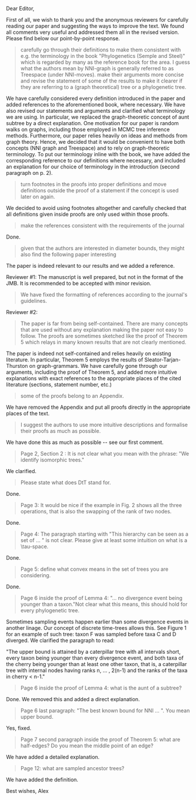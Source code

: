 Dear Editor,

First of all, we wish to thank you and the anonymous reviewers for carefully reading our paper and suggesting the ways to improve the text.
We found all comments very useful and addressed them all in the revised version.
Please find below our point-by-point response.


> carefully go through their definitions to make them consistent with e.g. the terminology in the book "Phylogenetics (Semple and Steel)" which is regarded by many as the reference book for the area. I guess what the authors mean by NNI-graph is generally referred to as Treespace (under NNI-moves).
> make their arguments more concise and revise the statement of some of the results to make it clearer if they are referring to a (graph theoretical) tree or a phylogenetic tree.

We have carefully considered every definition introduced in the paper and added references to the aforementioned book, where necessary.
We have also revised our statements and arguments and clarified what terminology we are using.
In particular, we replaced the graph-theoretic concept of aunt subtree by a direct explanation.
One motivation for our paper is random walks on graphs, including those employed in MCMC tree inference methods.
Furthermore, our paper relies heavily on ideas and methods from graph theory.
Hence, we decided that it would be convenient to have both concepts (NNI graph and Treespace) and to rely on graph-theoretic terminology.
To put our terminology inline with the book, we have added the corresponding reference to our definitions where necessary, and included an explanation for our choice of terminology in the introduction (second paragraph on p. 2).

> turn footnotes in the proofs into proper definitions and move definitions outside the proof of a statement if the concept is used later on again.

We decided to avoid using footnotes altogether and carefully checked that all definitions given inside proofs are only used within those proofs.

> make the references consistent with the requirements of the journal

Done.

> given that the authors are interested in diameter bounds, they might also find the following paper interesting

The paper is indeed relevant to our results and we added a reference.


Reviewer #1:
The manuscript is well prepared, but not in the format of the JMB. It is recommended to be accepted with minor revision.

> We have fixed the formatting of references according to the journal's guidelines.


Reviewer #2:

> The paper is far from being self-contained. There are many concepts that are used without any explanation making the paper not easy to follow. The proofs are sometimes sketched like the proof of Theorem 5 which relays in many known results that are not clearly mentioned.

The paper is indeed not self-contained and relies heavily on existing literature.
In particular, Theorem 5 employs the results of Sleator-Tarjan-Thurston on graph-grammars.
We have carefully gone through our arguments, including the proof of Theorem 5, and added more intuitive explanations with exact references to the appropriate places of the cited literature (sections, statement number, etc.)

> some of the proofs belong to an Appendix.

We have removed the Appendix and put all proofs directly in the appropriate places of the text.

> I suggest the authors to use more intuitive descriptions and formalise their proofs as much as possible.

We have done this as much as possible -- see our first comment.

> Page 2, Section 2 :  It is not clear what you mean with the phrase:  "We identify isomorphic trees."

We clarified.

> Please state what does DtT stand for.

Done.

> Page 3: It would be nice if the example in Fig. 2 shows all the three operations, that is also the swapping of the rank of two nodes.

Done.

> Page 4: The paragraph starting with "This hierarchy can be seen as a set of … " is not clear. Please give at least some intuition on what is a \tau-space.

Done.

> Page 5: define what convex means in the set of trees you are considering.

Done.

> Page 6 inside the proof of Lemma 4: "… no divergence event being younger than a taxon."Not clear what this means, this should hold for every phylogenetic tree.

Sometimes sampling events happen earlier than some divergence events in another linage. Our concept of discrete time-trees allows this. See Figure 1 for an example of such tree: taxon F was sampled before taxa C and D diverged.
We clarified the paragraph to read:

"The upper bound is attained by a caterpillar tree with all intervals short, every taxon being younger than every divergence event, and both taxa of the cherry being younger than at least one other taxon, that is, a caterpillar tree with internal nodes having ranks n, ... , 2(n-1) and the ranks of the taxa in cherry < n-1."

> Page 6 inside the proof of Lemma 4: what is the aunt of a subtree?

Done. We removed this and added a direct explanation.

> Page 6 last paragraph:  "The best known bound for NNI … ". You mean upper bound.

Yes, fixed.

> Page 7 second paragraph inside the proof of Theorem 5: what are half-edges? Do you mean the middle point of an edge?

We have added a detailed explanation.

> Page 12: what are sampled ancestor trees?

We have added the definition.

Best wishes,
Alex

